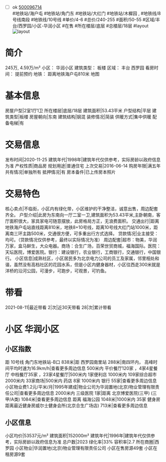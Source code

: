 - [ ] ok [500096714](https://bj.5i5j.com/ershoufang/500096714.html)  
 #地铁站/海户屯 #地铁站/角门东 #地铁站/大红门 #地铁站/木樨园 ,  #地铁线/8号线南段 #地铁线/10号线
#单价/4-6 #总价/240-255 #面积/50-55   #区域/丰台/西罗园/小区-华润小区 #在售 #所在楼层/底层 #总楼层/18层 #layout 
![layout](http://image2.5i5j.com//group1/M00/34/98/CgqJMVzvneKAE7hmAALjh5oD3kU166.jpg_P5.jpg) 
# 简介 
 245万,  4.59万/m² 
小区： 华润小区
建筑类型： 板楼
区域： 丰台 西罗园
看房时间： 提前预约
地铁： 距离地铁海户屯810米 地图
# 基本信息 
 房屋户型|2室1厅1卫
所在楼层|底层/18层
建筑面积|53.43平米
户型结构|平层
建筑类型|板楼
房屋朝向|东南
建筑结构|钢混
装修情况|简装
供暖方式|集中供暖
配备电梯|有
# 交易信息 
 发布时间|2020-11-25
建筑年代|1998年|建筑年代仅供参考，实际房龄以政府信息为准
产权性质|商品房
规划用途|普通住宅
上次交易|2016-06-14
购房年限|满五年
共有情况|单独所有
抵押情况|有
房本备件|已上传房本照片
# 交易特色 
 核心卖点|不临街，小区内有绿化带，小区维护的干净整洁，诚意出售，周边配套齐全。
户型介绍|此房为东南向一厅二室一卫,建筑面积为53.43平米,主卧朝南，客厅面积很大，家具家电可随意摆放，此房格局方正，无浪费面积。
交通出行|距离地铁海户屯站直线距离810米，地铁8+10号线，距离10号线大红门站1000米，距离南三环主路500米，交通很方便，可多重出行方式选择。
贷款情况|业主接受：均可。（贷款情况仅供参考，最终以实际情况为准）
周边配套|超市：物美，华润万家，盒马鲜生，大众电器。商场：合生广场，百荣世贸商城，福海国际。医院：天坛医院，博爱医院。银行：建设银行，农业银行，工商银行，交通银行，中国银行。
小区信息|成熟社区，小区居民多为北京电力公司的员工及家属，邻里相处和谐，虽然没有高档社区的花园水系，但是小区内健身器材，小区往西走300米就是洋桥的沿河公园，可漫步，可跑步，可观景，可钓鱼。
# 带看 
 2021-08-11|最近带看	 2|次|近30天带看	 28|次|累计带看
# 小区 华润小区
## 小区指数 
 距 10号线 角门东地铁站-B口 838米|距 西罗园南里站 288米|南四环内， 高峰时间平均时速为16.9km/h|查看更多周边信息
500米内 平价餐厅120家 ，4家4星餐厅
中档餐厅35家 ，23家4星餐厅|500米内 1家便利店
1000米内 109家综合超市
2000米内 33家商场|500米内 药店 8家
1000米内 银行 55家|查看更多周边信息
小区物业费1.2元/平米/月|1995年建成|物业公司为华润置地(北京)物业管理有限责任公司|查看更多周边信息
2000米内 三级医院 1家|距离 北京博爱医院(三甲) (三甲/A类) 1084米|查看更多周边信息
距离 福海公园 1048米|1000米内 35家 健身房
距离最近健身房威尔士健身会所(北京合生广场店) 713米|查看更多周边信息
## 小区信息 
 小区均价|53537元/m²
建筑面积|152000m²
建筑年代|1996年|建筑年代仅供参考，实际房龄以政府信息为准
总户数|2023
绿化率|33%
容积率|2.7
所在商圈|西罗园
小区物业|华润置地(北京)物业管理有限责任公司
小区在售房源49套
小区在租房源9套
